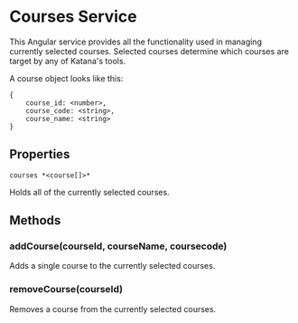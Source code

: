 # Courses Service

This Angular service provides all the functionality used in managing currently selected courses. Selected courses determine which courses are target by any of Katana's tools.

A course object looks like this:

```
{
    course_id: <number>,
    course_code: <string>,
    course_name: <string>
}
```

## Properties
```
courses *<course[]>*
```
Holds all of the currently selected courses.

## Methods

### addCourse(courseId, courseName, coursecode)

Adds a single course to the currently selected courses.

### removeCourse(courseId)

Removes a course from the currently selected courses.
